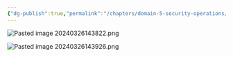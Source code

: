 ```yaml
---
{"dg-publish":true,"permalink":"/chapters/domain-5-security-operations/domain-5-security-operations/5-12-common-security-policies-deeper-dive/","noteIcon":""}
---
```



![Pasted image 20240326143822.png](/img/user/Pasted%20image%2020240326143822.png)

![Pasted image 20240326143926.png](/img/user/Pasted%20image%2020240326143926.png)